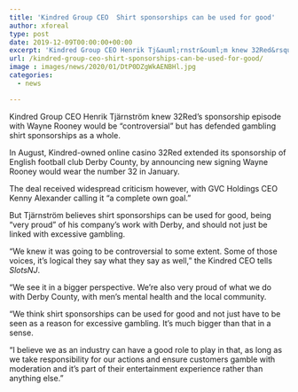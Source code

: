 ```yaml
---
title: 'Kindred Group CEO  Shirt sponsorships can be used for good'
author: xforeal 
type: post
date: 2019-12-09T00:00:00+00:00
excerpt: 'Kindred Group CEO Henrik Tj&auml;rnstr&ouml;m knew 32Red&rsquo;s sponsorship episode with Wayne Rooney would be &#8220;controversial&#8221; but has defended gambling shirt sponsorships as a whole'
url: /kindred-group-ceo-shirt-sponsorships-can-be-used-for-good/
image : images/news/2020/01/DtP0DZgWkAENBHl.jpg
categories:
  - news

---
```

Kindred Group CEO Henrik Tjärnström knew 32Red’s sponsorship episode with Wayne Rooney would be “controversial” but has defended gambling shirt sponsorships as a whole.

In August, Kindred-owned online casino 32Red extended its sponsorship of English football club Derby County, by announcing new signing Wayne Rooney would wear the number 32 in January.

The deal received widespread criticism however, with GVC Holdings CEO Kenny Alexander calling it “a complete own goal.”

But Tjärnström believes shirt sponsorships can be used for good, being “very proud” of his company’s work with Derby, and should not just be linked with excessive gambling.

“We knew it was going to be controversial to some extent. Some of those voices, it’s logical they say what they say as well,” the Kindred CEO tells _SlotsNJ_.

“We see it in a bigger perspective. We’re also very proud of what we do with Derby County, with men’s mental health and the local community.

“We think shirt sponsorships can be used for good and not just have to be seen as a reason for excessive gambling. It’s much bigger than that in a sense.

“I believe we as an industry can have a good role to play in that, as long as we take responsibility for our actions and ensure customers gamble with moderation and it’s part of their entertainment experience rather than anything else.”